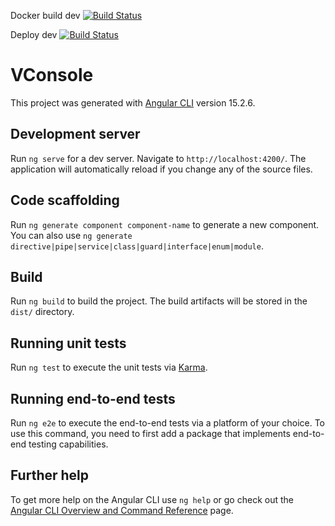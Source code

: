 Docker build dev
[![Build Status](https://vincentprivate.synology.me:112/buildStatus/icon?job=vincent-services%2Fvshop%2Fv-console-dev)](https://vincentprivate.synology.me:112/job/vincent-services/job/vshop/view/v-console/job/v-console-dev/)

Deploy dev
[![Build Status](https://vincentprivate.synology.me:112/buildStatus/icon?job=vincent-services%2Fvshop%2Fv-console-dev-k8s)](https://vincentprivate.synology.me:112/job/vincent-services/job/vshop/view/v-console/job/v-console-dev-k8s/)

# VConsole

This project was generated with [Angular CLI](https://github.com/angular/angular-cli) version 15.2.6.

## Development server

Run `ng serve` for a dev server. Navigate to `http://localhost:4200/`. The application will automatically reload if you change any of the source files.

## Code scaffolding

Run `ng generate component component-name` to generate a new component. You can also use `ng generate directive|pipe|service|class|guard|interface|enum|module`.

## Build

Run `ng build` to build the project. The build artifacts will be stored in the `dist/` directory.

## Running unit tests

Run `ng test` to execute the unit tests via [Karma](https://karma-runner.github.io).

## Running end-to-end tests

Run `ng e2e` to execute the end-to-end tests via a platform of your choice. To use this command, you need to first add a package that implements end-to-end testing capabilities.

## Further help

To get more help on the Angular CLI use `ng help` or go check out the [Angular CLI Overview and Command Reference](https://angular.io/cli) page.
